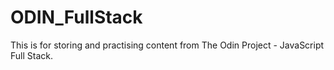 # ODIN_FullStack
This is for storing and practising content from The Odin Project - JavaScript Full Stack.
